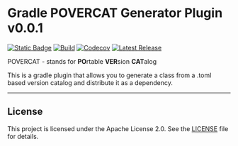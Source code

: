 # Gradle POVERCAT Generator Plugin v0.0.1

[![Static Badge](https://img.shields.io/badge/License-Apache_2.0-green.svg?style=flat-square)](https://github.com/SergiusSidorov/povercat-plugin/blob/main/LICENSE)
[![Build](https://img.shields.io/github/actions/workflow/status/SergiusSidorov/povercat-plugin/ci-auto-build.yml?branch=main&style=flat-square)](https://github.com/SergiusSidorov/povercat-plugin/actions)
[![Codecov](https://img.shields.io/codecov/c/gh/SergiusSidorov/povercat-plugin?token=DXGDRYHFAH&style=flat-square&logo=codecov)](https://codecov.io/gh/SergiusSidorov/povercat-plugin)
[![Latest Release](https://img.shields.io/github/v/release/SergiusSidorov/povercat-plugin?include_prereleases&style=flat-square)](https://github.com/YOUR_GITHUB_USERNAME/PoVerCat/releases)

POVERCAT - stands for **PO**rtable **VER**sion **CAT**alog

This is a gradle plugin that allows you to generate a class from a .toml based version catalog and distribute it as a dependency.


___
## License

This project is licensed under the Apache License 2.0. See the [LICENSE](./LICENSE) file for details.
